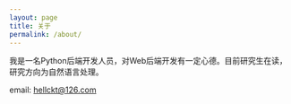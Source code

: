 ```yaml
---
layout: page
title: 关于
permalink: /about/
---
```


我是一名Python后端开发人员，对Web后端开发有一定心德。目前研究生在读，研究方向为自然语言处理。

email: hellckt@126.com

